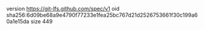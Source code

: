 version https://git-lfs.github.com/spec/v1
oid sha256:6d09be68a9e4790f77233e1fea25bc767d21d2526753661f30c199a60a1e15da
size 449
